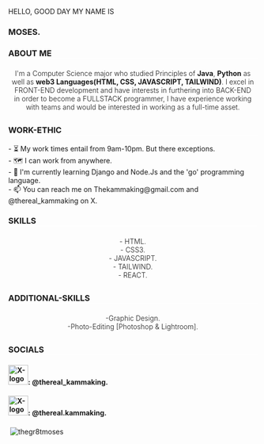 <p>HELLO, GOOD DAY MY NAME IS <h3>MOSES.</h3></p>

<h3 style="text-align: left; border-bottom: 1px solid white; ">ABOUT ME</h3>
<p style="padding: 5px; text-align: center; font-weight: 300;">
I'm a Computer Science major who studied Principles of <b>Java</b>, <b>Python</b> as well as <b>web3 Languages(HTML, CSS, JAVASCRIPT, TAILWIND)</b>. I excel in FRONT-END development and have interests in furthering into BACK-END in order to become a FULLSTACK programmer, I have experience working with teams and would be interested in working as a full-time asset.
</p>

<h3 style="text-align: left; border-bottom: 1px solid white; ">WORK-ETHIC</h3>
<p>
- ⏳ My work times entail from 9am-10pm. But there exceptions.<br>
- 🗺️ I can work from anywhere.<br>
- 🌱 I'm currently learning Django and Node.Js and the 'go' programming language.<br>
- 📫 You can reach me on Thekammaking@gmail.com and @thereal_kammaking on X.
</p>

<h3 style="text-align: left; border-bottom: 1px solid white; ">SKILLS</h3>
<p style="padding: 5px; text-align: center; font-weight: 300;">
- HTML.<br>
- CSS3.<br>
- JAVASCRIPT.<br>
- TAILWIND.<br>
- REACT.
</p>

<h3 style="text-align: left; border-bottom: 1px solid white; ">ADDITIONAL-SKILLS</h3>
<p style="padding: 5px; text-align: center; font-weight: 300;">
-Graphic Design.<br>
-Photo-Editing [Photoshop & Lightroom].<br>
</p>

<h3 style="text-align: left; border-bottom: 1px solid white; ">SOCIALS</h3>
<h4><span><img src="https://github.com/user-attachments/assets/436a8f7a-4e17-44cc-8aad-21c37f0b4db6" alt="X-logo" style="width: 40px; height: 40px;"></span>: @thereal_kammaking.</h4>
<h4><span><img src="![image](https://github.com/user-attachments/assets/fd3dc322-0e56-4c72-bc73-6c2926d892e7)
" alt="X-logo" style="width: 40px; height: 40px;"></span>: @thereal.kammaking.</h4>

<p>&nbsp;<img align="center" src="https://github-readme-stats.vercel.app/api?username=thegr8tmoses&show_icons=true&locale=en" alt="thegr8tmoses" /></p>

